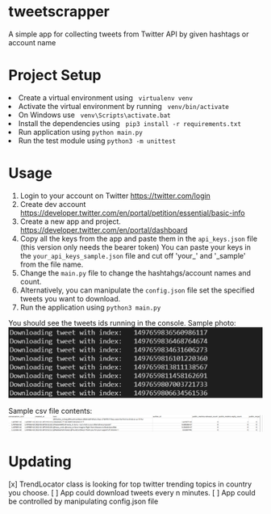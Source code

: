 # tweetscrapper
A simple app for collecting tweets from Twitter API by given hashtags or account name

# Project Setup

<li>Create a virtual environment using <code> virtualenv venv </code>
<li>Activate the virtual environment by running <code> venv/bin/activate </code>
<li>On Windows use <code> venv\Scripts\activate.bat </code>
<li>Install the dependencies using <code> pip3 install -r requirements.txt </code>
<li>Run application using <code>python main.py </code>
<li>Run the test module using <code>python3 -m unittest</code>

# Usage
1. Login to your account on Twitter <a>https://twitter.com/login</a>
2. Create dev account <a>https://developer.twitter.com/en/portal/petition/essential/basic-info</a>
3. Create a new app and project.  <a>https://developer.twitter.com/en/portal/dashboard</a>
4. Copy all the keys from the app and paste them in the <code>api_keys.json</code> file (this version only needs the bearer token)
You can paste your keys in the <code>your_api_keys_sample.json</code> file and cut off 'your_' and '_sample' from the file name.
5. Change the <code>main.py</code> file to change the hashtahgs/account names and count.
5. Alternatively, you can manipulate the <code>config.json</code> file set the specified tweets you want to download.
6. Run the application using <code>python3 main.py </code>

You should see the tweets ids running in the console.
Sample photo: ![Screenshot1](/images/Screenshot1.png)

Sample csv file contents: ![Screenshot2](/images/Screenshot3.png)


# Updating

[x] TrendLocator class is looking for top twitter trending topics in country you choose.
[ ] App could download tweets every n minutes. 
[ ] App could be controlled by manipulating config.json file
